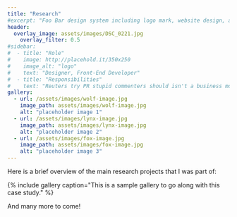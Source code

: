 ```yaml
---
title: "Research"
#excerpt: "Foo Bar design system including logo mark, website design, and branding applications."
header:
  overlay_image: assets/images/DSC_0221.jpg
    overlay_filter: 0.5
#sidebar:
#  - title: "Role"
#    image: http://placehold.it/350x250
#    image_alt: "logo"
#    text: "Designer, Front-End Developer"
#  - title: "Responsibilities"
#    text: "Reuters try PR stupid commenters should isn't a business model"
gallery:
  - url: /assets/images/wolf-image.jpg
    image_path: assets/images/wolf-image.jpg
    alt: "placeholder image 1"
  - url: /assets/images/lynx-image.jpg
    image_path: assets/images/lynx-image.jpg
    alt: "placeholder image 2"
  - url: /assets/images/fox-image.jpg
    image_path: assets/images/fox-image.jpg
    alt: "placeholder image 3"
---
```


Here is a brief overview of the main research projects that I was part of:

{% include gallery caption="This is a sample gallery to go along with this case study." %}

And many more to come!

